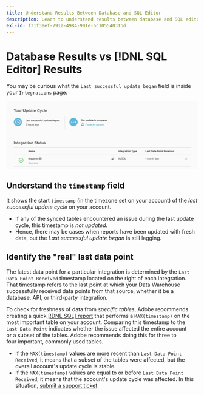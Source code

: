```yaml
---
title: Understand Results Between Database and SQL Editor
description: Learn to understand results between database and SQL editor.
exl-id: f31f3eef-791a-4984-901e-bc10554031bd
---
```

# Database Results vs [!DNL SQL Editor] Results

You may be curious what the `Last successful update began` field is inside your `Integrations` page:

![Last_successful_update.png](../../../assets/Last_successful_update.png)

## Understand the `timestamp` field

It shows the start `timestamp` (in the timezone set on your account) of the _last successful update cycle_ on your account.

-  If any of the synced tables encountered an issue during the last update cycle, this timestamp is *not updated*.
-  Hence, there may be cases when reports have been updated with fresh data, but the *Last successful update began* is still lagging.

## Identify the "real" last data point

The latest data point for a particular integration is determined by the `Last Data Point Received` timestamp located on the right of each integration. That timestamp refers to the last point at which your Data Warehouse successfully received data points from that source, whether it be a database, API, or third-party integration.

To check for freshness of data from *specific tables*, Adobe recommends creating a quick [[!DNL SQL] report](../../dev-reports/sql-rpt-bldr.md) that performs a `MAX(timestamp)` on the most important table on your account. Comparing this timestamp to the `Last Data Point` indicates whether the issue affected the entire account or a subset of the tables. Adobe recommends doing this for three to four important, commonly used tables.

-  If the `MAX(timestamp)` values are more recent than `Last Data Point Received`, it means that a subset of the tables were affected, but the overall account's update cycle is stable.
-  If the `MAX(timestamp)` values are equal to or before `Last Data Point Received`, it means that the account's update cycle was affected. In this situation, [submit a support ticket](https://experienceleague.adobe.com/docs/commerce-knowledge-base/kb/troubleshooting/miscellaneous/mbi-service-policies.html).
